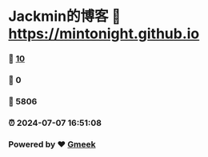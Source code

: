 # Jackmin的博客 :link: https://mintonight.github.io 
### :page_facing_up: [10](https://mintonight.github.io/tag.html) 
### :speech_balloon: 0 
### :hibiscus: 5806 
### :alarm_clock: 2024-07-07 16:51:08 
### Powered by :heart: [Gmeek](https://github.com/Meekdai/Gmeek)
